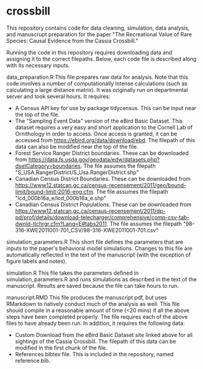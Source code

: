 # crossbill

This repository contains code for data cleaning, simulation, data analysis, and manuscrupt preparation for the paper "The Recreational Value of Rare Species: Causal Evidence from the Cassia Crossbill." 

Running the code in this repository requires downloading data and assigning it to the correct filepaths. Below, each code file is described along with its necessary inputs.

data_preparation.R
This file prepares raw data for analysis. Note that this code involves a number of computationally intense calculations (such as calculating a large distance matrix). It was originally run on departmental server and took several hours. It requires:
- A Census API key for use by package tidycensus. This can be input near the top of the file.
- The "Sampling Event Data" version of the eBird Basic Dataset. This dataset requires a very easy and short application to the Cornell Lab of Ornithology in order to access. Once access is granted, it can be accessed from https://ebird.org/data/download/ebd. The filepath of this data can also be modified near the top of the file. 
- Forest Service Ranger District boundaries. These can be downloaded from https://data.fs.usda.gov/geodata/edw/datasets.php?dsetCategory=boundaries. The file assumes the filepath "S_USA.RangerDistrict/S_Usa.RangerDistrict.shp"
- Canadian Census District Boundaries. These can be downloaded from https://www12.statcan.gc.ca/census-recensement/2011/geo/bound-limit/bound-limit-2016-eng.cfm. The file assumes the filepath "lcd_000b16a_e/lcd_000b16a_e.shp"
- Canadian Census District Populations. These can be downloaded from https://www12.statcan.gc.ca/census-recensement/2011/dp-pd/prof/details/download-telecharger/comprehensive/comp-csv-tab-dwnld-tlchrgr.cfm?Lang=E#tabs2011. The file assumes the filepath "98-316-XWE2011001-701_CSV/98-316-XWE2011001-701.csv"

simulation_parameters.R
This short file defines the parameters that are inputs to the paper's behavioral model simulations. Changes to this file are automatically reflected in the text of the manuscript (with the exception of figure labels and notes).

simulation.R
This file takes the parameters defined in simulation_parameters.R and runs simulations as described in the text of the manuscript. Results are saved because the file can take hours to run.

manuscript.RMD
This file produces the manuscript pdf, but uses RMarkdown to natively conduct much of the analysis as well. This file should compile in a reasonable amount of time (<20 mins) if all the above steps have been completed properly. The file requires each of the above files to have already been run. In addition, it requires the following data:
- Custom Download from the eBird Basic Dataset site linked above for all sightings of the Cassia Crossbill. The filepath of this data can be modified in the first chunk of the file.
- References bibtex file. This is included in the repository, named reference.bib.